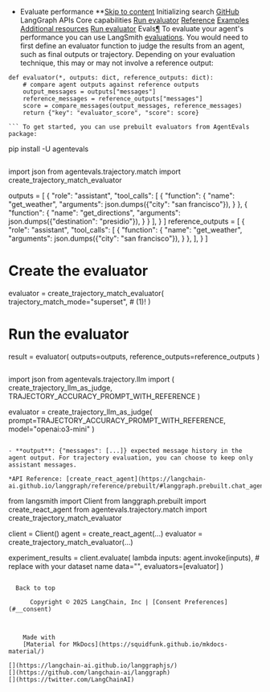 - Evaluate performance **[Skip to content](#evals) Initializing search [GitHub](https://github.com/langchain-ai/langgraph) LangGraph APIs Core capabilities [Run evaluator](#run-evaluator) [Reference](../../reference/) [Examples](../../examples/) [Additional resources](../../additional-resources/) [Run evaluator](#run-evaluator) [](https://github.com/langchain-ai/langgraph/edit/main/docs/docs/agents/evals.md) Evals[¶](#evals) To evaluate your agent's performance you can use LangSmith [evaluations](https://docs.smith.langchain.com/evaluation). You would need to first define an evaluator function to judge the results from an agent, such as final outputs or trajectory. Depending on your evaluation technique, this may or may not involve a reference output:

```
def evaluator(*, outputs: dict, reference_outputs: dict):
    # compare agent outputs against reference outputs
    output_messages = outputs["messages"]
    reference_messages = reference_outputs["messages"]
    score = compare_messages(output_messages, reference_messages)
    return {"key": "evaluator_score", "score": score}

``` To get started, you can use prebuilt evaluators from AgentEvals package:

```
pip install -U agentevals

``` Create evaluator[¶](#create-evaluator) A common way to evaluate agent performance is by comparing its trajectory (the order in which it calls its tools) against a reference trajectory:

```
import json
from agentevals.trajectory.match import create_trajectory_match_evaluator

outputs = [
    {
        "role": "assistant",
        "tool_calls": [
            {
                "function": {
                    "name": "get_weather",
                    "arguments": json.dumps({"city": "san francisco"}),
                }
            },
            {
                "function": {
                    "name": "get_directions",
                    "arguments": json.dumps({"destination": "presidio"}),
                }
            }
        ],
    }
]
reference_outputs = [
    {
        "role": "assistant",
        "tool_calls": [
            {
                "function": {
                    "name": "get_weather",
                    "arguments": json.dumps({"city": "san francisco"}),
                }
            },
        ],
    }
]

# Create the evaluator
evaluator = create_trajectory_match_evaluator(
    trajectory_match_mode="superset",  # (1)!
)

# Run the evaluator
result = evaluator(
    outputs=outputs, reference_outputs=reference_outputs
)

``` Specify how the trajectories will be compared. superset will accept output trajectory as valid if it's a superset of the reference one. Other options include: [strict](https://github.com/langchain-ai/agentevals?tab=readme-ov-file#strict-match), [unordered](https://github.com/langchain-ai/agentevals?tab=readme-ov-file#unordered-match) and [subset](https://github.com/langchain-ai/agentevals?tab=readme-ov-file#subset-and-superset-match) As a next step, learn more about how to [customize trajectory match evaluator](https://github.com/langchain-ai/agentevals?tab=readme-ov-file#agent-trajectory-match). LLM-as-a-judge[¶](#llm-as-a-judge) You can use LLM-as-a-judge evaluator that uses an LLM to compare the trajectory against the reference outputs and output a score:

```
import json
from agentevals.trajectory.llm import (
    create_trajectory_llm_as_judge,
    TRAJECTORY_ACCURACY_PROMPT_WITH_REFERENCE
)

evaluator = create_trajectory_llm_as_judge(
    prompt=TRAJECTORY_ACCURACY_PROMPT_WITH_REFERENCE,
    model="openai:o3-mini"
)

``` Run evaluator[¶](#run-evaluator) To run an evaluator, you will first need to create a [LangSmith dataset](https://docs.smith.langchain.com/evaluation/concepts#datasets). To use the prebuilt AgentEvals evaluators, you will need a dataset with the following schema: input**: {"messages": [...]} input messages to call the agent with.

- **output**: {"messages": [...]} expected message history in the agent output. For trajectory evaluation, you can choose to keep only assistant messages.

*API Reference: [create_react_agent](https://langchain-ai.github.io/langgraph/reference/prebuilt/#langgraph.prebuilt.chat_agent_executor.create_react_agent)*

```
from langsmith import Client
from langgraph.prebuilt import create_react_agent
from agentevals.trajectory.match import create_trajectory_match_evaluator

client = Client()
agent = create_react_agent(...)
evaluator = create_trajectory_match_evaluator(...)

experiment_results = client.evaluate(
    lambda inputs: agent.invoke(inputs),
    # replace with your dataset name
    data="<Name of your dataset>",
    evaluators=[evaluator]
)

```

  Back to top

      Copyright © 2025 LangChain, Inc | [Consent Preferences](#__consent)



    Made with
    [Material for MkDocs](https://squidfunk.github.io/mkdocs-material/)

[](https://langchain-ai.github.io/langgraphjs/)
[](https://github.com/langchain-ai/langgraph)
[](https://twitter.com/LangChainAI)